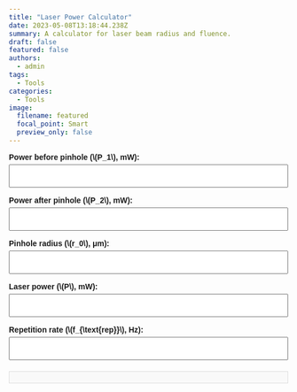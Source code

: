 ```yaml
---
title: "Laser Power Calculator"
date: 2023-05-08T13:18:44.238Z
summary: A calculator for laser beam radius and fluence.
draft: false
featured: false
authors:
  - admin
tags:
  - Tools
categories:
  - Tools
image:
  filename: featured
  focal_point: Smart
  preview_only: false
---
```

<!DOCTYPE html>
<html lang="en">
<head>
    <meta charset="UTF-8">
    <meta name="viewport" content="width=device-width, initial-scale=1.0">
    <title>Laser Beam Calculator</title>
    <script id="MathJax-script" src="https://cdn.jsdelivr.net/npm/mathjax@3/es5/tex-mml-chtml.js"></script>
    <style>
        body {
            font-family: Arial, sans-serif;
            margin: 20px;
            padding: 20px;
        }
        h1 {
            text-align: center;
            margin-bottom: 20px;
        }
        .form-group {
            margin-bottom: 15px;
        }
        label {
            font-weight: bold;
            margin-bottom: 5px;
            display: block;
        }
        input {
            width: 100%;
            padding: 10px;
            font-size: 16px;
            box-sizing: border-box;
        }
        .result {
            margin-top: 20px;
            padding: 10px;
            border: 1px solid #ddd;
            background-color: #f9f9f9;
        }
        .error {
            color: red;
        }
    </style>
</head>
<body>
    <form id="calculator">
        <div class="form-group">
            <label for="P1">Power before pinhole (\(P_1\), mW):</label>
            <input type="number" id="P1" step="0.01" oninput="calculate()">
        </div>
        <div class="form-group">
            <label for="P2">Power after pinhole (\(P_2\), mW):</label>
            <input type="number" id="P2" step="0.01" oninput="calculate()">
        </div>
        <div class="form-group">
            <label for="r0">Pinhole radius (\(r_0\), μm):</label>
            <input type="number" id="r0" step="0.01" oninput="calculate()">
        </div>
        <div class="form-group">
            <label for="P">Laser power (\(P\), mW):</label>
            <input type="number" id="P" step="0.01" oninput="calculate()">
        </div>
        <div class="form-group">
            <label for="frep">Repetition rate (\(f_{\text{rep}}\), Hz):</label>
            <input type="number" id="frep" step="1" oninput="calculate()">
        </div>
    </form>
    <div class="result" id="result"></div>
    <script>
        function calculate() {
            // Get input values
            const P1 = parseFloat(document.getElementById('P1').value);
            const P2 = parseFloat(document.getElementById('P2').value);
            const r0 = parseFloat(document.getElementById('r0').value) * 1e-6; // Convert μm to meters
            const P = parseFloat(document.getElementById('P').value) * 1e-3; // Convert mW to W
            const frep = parseFloat(document.getElementById('frep').value);
            // Validate input
            if (isNaN(P1) || isNaN(P2) || isNaN(r0) || isNaN(P) || isNaN(frep)) {
                document.getElementById('result').innerHTML = `<p class="error">Please enter all values correctly.</p>`;
                return;
            }
            if (P2 >= P1) {
                document.getElementById('result').innerHTML = `<p class="error">Error: \(P_2\) must be less than \(P_1\).</p>`;
                return;
            }
            // Beam radius calculation
            const lnFactor = Math.log(1 / (1 - (P2 / P1)));
            const w = Math.sqrt(2) * r0 / Math.sqrt(lnFactor);
            // Laser fluence calculation in J/m^2
            const fluenceJPerM2 = P / (frep * (Math.PI * Math.pow(w, 2) / 2));
            const fluenceMJPerCM2 = fluenceJPerM2 * 0.1; // Convert to mJ/cm^2
            // Display results
            document.getElementById('result').innerHTML = `
                <div>
                    <p>Beam Radius (\(w\)): <strong>${(w * 1e6).toFixed(2)} μm</strong></p>
                    <p>Laser Fluence: <strong>${fluenceMJPerCM2.toFixed(6)} mJ/cm²</strong></p>
                </div>
            `;
            // Force MathJax to render formulas
            MathJax.typeset();
        }
    </script>
</body>
</html>
